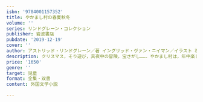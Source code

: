 ```yaml
---
isbn: '9784001157352'
title: やかまし村の春夏秋冬
volume: ''
series: リンドグレーン・コレクション
publisher: 岩波書店
pubdate: '2019-12-19'
cover: ''
author: アストリッド・リンドグレーン／著 イングリッド・ヴァン・ニイマン／イラスト 石井登志子／翻訳
description: クリスマス，そり遊び，真夜中の冒険，宝さがし……．やかまし村は，年中楽しいことでいっぱい！
price: '1650'
genre: ''
target: 児童
format: 全集・双書
content: 外国文学小説

---
```


